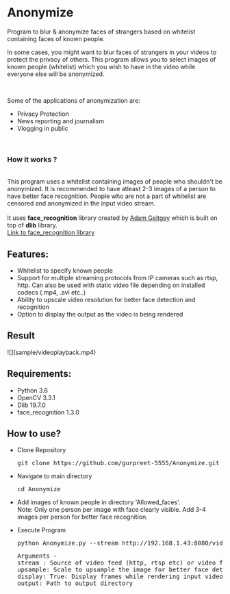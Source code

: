 # Anonymize
Program to blur &amp; anonymize faces of strangers based on whitelist containing faces of known people.

In some cases, you might want to blur faces of strangers in your videos to protect the privacy of others. This program allows you to select images of known people (whitelist) which you wish to have in the video while everyone else will be anonymized.

<br>

Some of the applications of anonymization are:<br>
<ul>
  <li>Privacy Protection</li>
  <li>News reporting and journalism</li>
  <li>Vlogging in public</li>
</ul>
  
<br>

<h3>How it works ?</h3>
<br>
This program uses a whitelist containing images of people who shouldn't be anonymized. It is recommended to have atleast 2-3 images of a person to have better face recognition. People who are not a part of whitelist are censored and anonymized in the input video stream.
<br><br>
It uses <b>face_recognition</b> library created by <a href="https://github.com/ageitgey">Adam Geitgey</a> which is built on top of <b>dlib</b> library.
<br>
<a href="https://github.com/ageitgey/face_recognition">Link to face_recognition library</a>
<br>

<h2>Features:</h2>
<ul>
  <li>Whitelist to specify known people</li>
  <li>Support for multiple streaming protocols from IP cameras such as rtsp, http. Can also be used with static video file depending on installed codecs (.mp4, .avi etc..)</li>
  <li>Ability to upscale video resolution for better face detection and recognition</li>
  <li>Option to display the output as the video is being rendered</li>
</ul>  

<h2>Result</h2>
![](sample/videoplayback.mp4)

<h2>Requirements:</h2>
<ul>
  <li>Python 3.6</li>
  <li>OpenCV 3.3.1</li>
  <li>Dlib 19.7.0</li>
  <li>face_recognition 1.3.0</li>
</ul>

<h2>How to use?</h2>
<ul>
  <li>Clone Repository</li>
  <pre>git clone https://github.com/gurpreet-5555/Anonymize.git</pre>  </ul>
<ul>  <li>Navigate to main directory</li>
  <pre>cd Anonymize</pre> </ul>
<ul><li>Add images of known people in directory 'Allowed_faces'. <br>Note: Only one person per image with face clearly visible. Add 3-4 images per person for better face recognition.</li></ul>
<ul><li>Execute Program</li>
  <pre>python Anonymize.py --stream http://192.168.1.43:8080/video --upsample 1 --display True --output "F:\Temp"</pre>
<pre>Arguments -
stream : Source of video feed (http, rtsp etc) or video file. (Required)
upsample: Scale to upsample the image for better face detection. Note: Higher upsample size reduces speed. Default value = 1 (Optional)
display: True: Display frames while rendering input video stream. Default value = False (Optional)
output: Path to output directory
</pre></ul>
